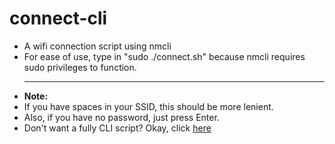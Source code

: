 # connect-cli
<ul>
<li>A wifi connection script using nmcli
<li>For ease of use, type in "sudo ./connect.sh" because nmcli requires sudo privileges to function. 
<hr>
<li><b>Note:</b>
  <li>If you have spaces in your SSID, this should be more lenient.
  <li>Also, if you have no password, just press Enter.
  <li>Don't want a fully CLI script? Okay, click <a href="https://github.com/zzzacL/connect">here</a>
</ul>
